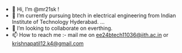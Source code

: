 - 👋 Hi, I’m @mr21sk !
- 🌱 I’m currently pursuing btech in electrical engineering from Indian Institute of Technology Hyderabad. ...
- 💞️ I’m looking to collaborate on everthing.
- 📫 How to reach me :- mail me on ee24btech11036@iith.ac.in or krishnapatil12.k4@gmail.com 

<!---
mr21sk/mr21sk is a ✨ special ✨ repository because its `README.md` (this file) appears on your GitHub profile.
You can click the Preview link to take a look at your changes.
--->
